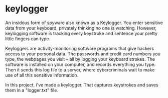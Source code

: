# keylogger 
An insidous form of spyware also known as a Keylogger. You enter sensitive data from your keyboard, privately thinking no one is watching. However, keylogging software is tracking every keystroke and sentence your pretty little fingers can type.

Keyloggers are activity-monitoring software programs that give hackers access to your personal data. The passwords and credit card numbers you type, the webpages you visit – all by logging your keyboard strokes. The software is installed on your computer, and records everything you type. Then it sends this log file to a server, where cybercriminals wait to make use of all this sensitive information.

In this project, i've made a keylogger. That captures keystrokes and saves them in a "logger.txt" file.
